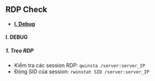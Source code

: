 ## RDP Check

* **[I. Debug](#I)**

<a name="I"></a>
#### I. DEBUG
##### 1. Treo RDP
- Kiểm tra các session RDP: `qwinsta /server:server_IP`
- Đóng SID của session: `rwinstat SID /server:server_IP`
